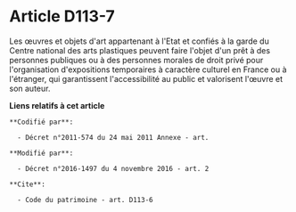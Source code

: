 # Article D113-7

Les œuvres et objets d'art appartenant à l'Etat et confiés à la garde du Centre national des arts plastiques peuvent faire
l'objet d'un prêt à des personnes publiques ou à des personnes morales de droit privé pour l'organisation d'expositions
temporaires à caractère culturel en France ou à l'étranger, qui garantissent l'accessibilité au public et valorisent l'œuvre
et son auteur.

**Liens relatifs à cet article**

	**Codifié par**:

	  - Décret n°2011-574 du 24 mai 2011 Annexe - art.

	**Modifié par**:

	  - Décret n°2016-1497 du 4 novembre 2016 - art. 2

	**Cite**:

	  - Code du patrimoine - art. D113-6
